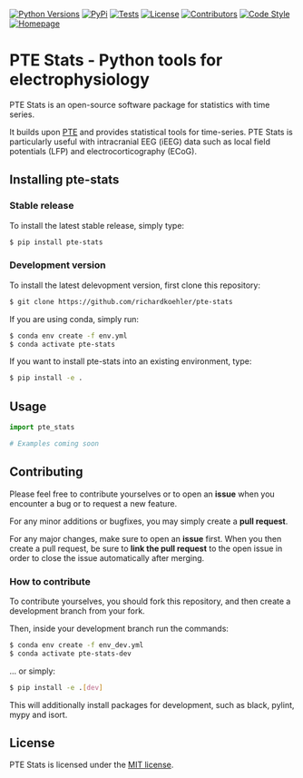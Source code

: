 [![Python Versions][python-shield]][python-url]
[![PyPi][pypi-shield]][pypi-url]
[![Tests][tests-shield]][tests-url]
[![License][license-shield]][license-url]
[![Contributors][contributors-shield]][contributors-url]
[![Code Style][codestyle-shield]][codestyle-url]
[![Homepage][homepage-shield]][homepage-url]


# PTE Stats - Python tools for electrophysiology

PTE Stats is an open-source software package for statistics with time series.

It builds upon [PTE](https://github.com/richardkoehler/pte) and provides statistical tools for time-series.
PTE Stats is particularly useful with intracranial EEG (iEEG) data such as local field potentials (LFP) and electrocorticography (ECoG).

## Installing pte-stats

### Stable release

To install the latest stable release, simply type:

```bash
$ pip install pte-stats
```

### Development version

To install the latest delevopment version, first clone this repository:

```bash
$ git clone https://github.com/richardkoehler/pte-stats
```

If you are using conda, simply run:

```bash
$ conda env create -f env.yml
$ conda activate pte-stats
```

If you want to install pte-stats into an existing environment, type:

```bash
$ pip install -e .
```


## Usage

```python
import pte_stats

# Examples coming soon
```

## Contributing

Please feel free to contribute yourselves or to open an **issue** when you encounter a bug or to request a new feature.

For any minor additions or bugfixes, you may simply create a **pull request**. 

For any major changes, make sure to open an **issue** first. When you then create a pull request, be sure to **link the pull request** to the open issue in order to close the issue automatically after merging.

### How to contribute
To contribute yourselves, you should fork this repository, and then create a development branch from your fork.

Then, inside your development branch run the commands:

```bash
$ conda env create -f env_dev.yml
$ conda activate pte-stats-dev
```

... or simply:

```bash
$ pip install -e .[dev]
```

This will additionally install packages for development, such as black, pylint, mypy and isort.

## License
PTE Stats is licensed under the [MIT license](license-url).

<!-- MARKDOWN LINKS & IMAGES -->
<!-- https://www.markdownguide.org/basic-syntax/#reference-style-links -->
[python-shield]: https://img.shields.io/static/v1?label=Python&message=3.10&logoColor=black&labelColor=grey&color=blue
[python-url]: https://pypi.org/project/pte-stats/
[pypi-shield]: https://img.shields.io/static/v1?label=PyPi&message=v0.2.0&logoColor=black&labelColor=grey&color=blue
[pypi-url]: https://pypi.org/project/pte-stats/
[tests-shield]: https://github.com/richardkoehler/pte-stats/actions/workflows/tests.yml/badge.svg
[tests-url]: https://github.com/richardkoehler/pte-stats/actions/workflows/tests.yml
[homepage-shield]: https://img.shields.io/static/v1?label=Homepage&message=ICN&logoColor=black&labelColor=grey&color=9cf
[homepage-url]: https://www.icneuromodulation.org/
[contributors-shield]: https://img.shields.io/github/contributors/richardkoehler/pte-stats.svg
[contributors-url]: https://github.com/richardkoehler/pte-stats/graphs/contributors
[license-shield]: https://img.shields.io/static/v1?label=License&message=MIT&logoColor=black&labelColor=grey&color=yellow
[license-url]: https://github.com/richardkoehler/pte-stats/blob/main/LICENSE/
[codestyle-shield]: https://img.shields.io/static/v1?label=CodeStyle&message=black&logoColor=black&labelColor=grey&color=black
[codestyle-url]: https://github.com/psf/black
